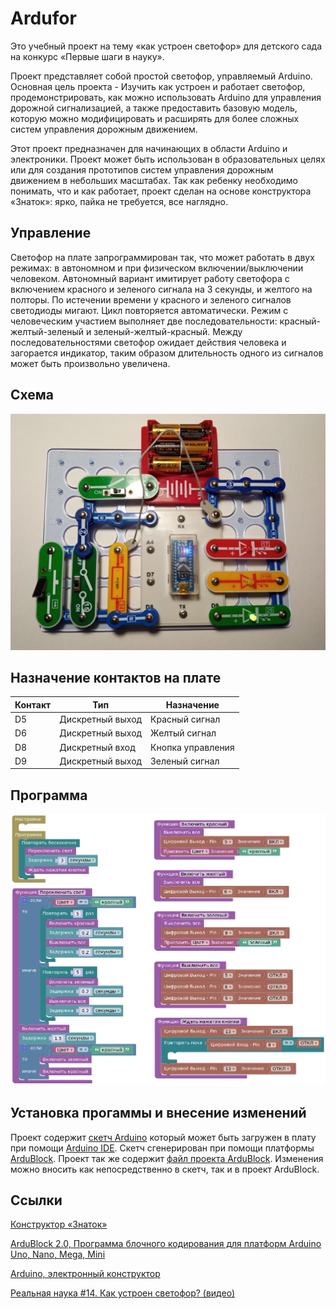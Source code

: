 # Ardufor

Это учебный проект на тему «как устроен светофор» для детского сада на конкурс «Первые шаги в науку».

Проект представляет собой простой светофор, управляемый Arduino.
Основная цель проекта - Изучить как устроен и работает светофор, продемонстрировать, 
как можно использовать Arduino для управления дорожной сигнализацией, а также предоставить 
базовую модель, которую можно модифицировать и расширять для более сложных систем управления
дорожным движением.

Этот проект предназначен для начинающих в области Arduino и электроники.
Проект может быть использован в образовательных целях или для создания прототипов систем
управления дорожным движением в небольших масштабах.
Так как ребенку необходимо понимать, что и как работает, проект сделан на основе конструктора
«Знаток»: ярко, пайка не требуется, все наглядно.

## Управление

Светофор на плате запрограммирован так, что может работать в двух режимах: в автономном и
при физическом включении/выключении человеком.
Автономный вариант имитирует работу светофора с включением красного и зеленого сигнала
на 3 секунды, и желтого на полторы. По истечении времени у красного и зеленого сигналов
светодиоды мигают. Цикл повторяется автоматически.
Режим с человеческим участием выполняет две последовательности: красный-желтый-зеленый и
зеленый-желтый-красный. Между последовательностями светофор ожидает действия человека и
загорается индикатор, таким образом длительность одного из сигналов может быть произвольно увеличена.

## Схема
<img src="./images/circuit.jpg"/>

## Назначение контактов на плате
| Контакт | Тип               | Назначение        |
|---------|-------------------|-------------------|
| D5      | Дискретный выход  | Красный сигнал    |
| D6      | Дискретный выход  | Желтый сигнал     |
| D8      | Дискретный вход   | Кнопка управления |
| D9      | Дискретный выход  | Зеленый сигнал    |


## Программа

<img src="./images/prog.png"/>

## Установка прогаммы и внесение изменений

Проект содержит [скетч Arduino](./src/svetofor/svetofor.ino) который может быть загружен в плату 
при помощи [Arduino IDE](https://www.arduino.cc/en/software). 
Скетч сгенерирован при помощи платформы [ArduBlock](http://ardublock.ru/ru/). 
Проект так же содержит [файл проекта ArduBlock](./src/svetofor.ardublock). 
Изменения можно вносить как непосредственно в скетч, так и в проект ArduBlock.

## Ссылки

[Конструктор «Знаток»](https://znatok.ru/)

[ArduBlock 2.0, Программа блочного кодирования для платформ Arduino Uno, Nano, Mega, Mini](http://ardublock.ru/ru/)

[Arduino, электронный конструктор](https://www.arduino.cc/)

[Реальная наука #14. Как устроен светофор? (видео)](https://youtu.be/77OhiLxO4Ck?feature=shared)